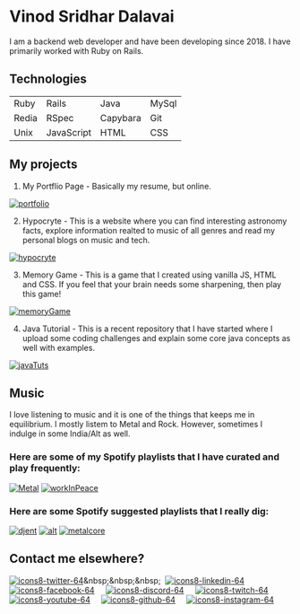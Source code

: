 # Vinod Sridhar Dalavai

I am a backend web developer and have been developing since 2018. I have primarily worked with Ruby on Rails.

## Technologies

|||||
|----|----|----|----|
| Ruby | Rails | Java | MySql |
| Redia | RSpec | Capybara | Git |
| Unix | JavaScript | HTML | CSS |

## My projects
1. My Portflio Page - Basically my resume, but online.

  [![portfolio](https://user-images.githubusercontent.com/26185142/116791150-0d6e7c80-aad6-11eb-89e8-44dc98d3976d.png)](http://vinoddalavai.xyz)
  
2. Hypocryte - This is a website where you can find interesting astronomy facts, explore information realted to music of all genres and read my personal blogs on music and tech.

[![hypocryte](https://user-images.githubusercontent.com/26185142/116791382-7dc9cd80-aad7-11eb-8a12-982632632c34.png)](https://www.hypocryte.monster)

3. Memory Game - This is a game that I created using vanilla JS, HTML and CSS. If you feel that your brain needs some sharpening, then play this game!

[![memoryGame](https://user-images.githubusercontent.com/26185142/116791456-28da8700-aad8-11eb-9e21-c70c55a0b8dc.png)](https://shielded-bastion-33293.herokuapp.com/)

4. Java Tutorial - This is a recent repository that I have started where I upload some coding challenges and explain some core java concepts as well with examples.

[![javaTuts](https://user-images.githubusercontent.com/26185142/116791526-aa321980-aad8-11eb-925a-af0bb47711c3.png)](https://github.com/dsvinod90/java_tuts)

## Music
I love listening to music and it is one of the things that keeps me in equilibrium. I mostly listem to Metal and Rock. However, sometimes I indulge in some India/Alt as well.
### Here are some of my Spotify playlists that I have curated and play frequently:
[![Metal](https://user-images.githubusercontent.com/26185142/116792425-211de100-aade-11eb-9d84-1676dd62142e.png)](https://open.spotify.com/playlist/6YLqFxSHI3h3MnlPpdil7b?si=h_NfO57FR1-WWo3mVsxZLA)
[![workInPeace](https://user-images.githubusercontent.com/26185142/116792476-6cd08a80-aade-11eb-9953-9246772dc72a.png)](https://open.spotify.com/playlist/2DDoB2u0C6t8d9ahEDAcfv?si=PUDm71RhQ4SbDeawvt-RTQ)
### Here are some Spotify suggested playlists that I really dig:
[![djent](https://user-images.githubusercontent.com/26185142/116792508-a903eb00-aade-11eb-9e66-c0b5ab2a0b96.png)](https://open.spotify.com/playlist/37i9dQZF1DX6GRSnGELn7L?si=ITjssFaKRcucpXFHAHY76w)
[![alt](https://user-images.githubusercontent.com/26185142/116792531-cdf85e00-aade-11eb-9894-018fd636eb1a.png)](https://open.spotify.com/playlist/37i9dQZF1DX873GaRGUmPl?si=MPpwBE9jQoKdddHNKOYGUQ)
[![metalcore](https://user-images.githubusercontent.com/26185142/116792939-5e37a280-aae1-11eb-8cf3-68d872e725b0.png)](https://open.spotify.com/playlist/37i9dQZF1DX6P51sFpSo2r?si=6BYWam0sTzm6wIiKHwIVqw)

## Contact me elsewhere?
[![icons8-twitter-64](https://user-images.githubusercontent.com/26185142/116793198-e5d1e100-aae2-11eb-83e7-8362786fca5d.png)](https://twitter.com/_lunatic_soul_)&nbsp;&nbsp;&nbsp;&nbsp;
[![icons8-linkedin-64](https://user-images.githubusercontent.com/26185142/116793418-4ca3ca00-aae4-11eb-9e2e-c400e186f71c.png)](www.linkedin.com/in/vinoddalavai)&nbsp;&nbsp;&nbsp;&nbsp;
[![icons8-facebook-64](https://user-images.githubusercontent.com/26185142/116793426-53cad800-aae4-11eb-8fb5-f1f723298462.png)](https://www.facebook.com/vinod0207/)&nbsp;&nbsp;&nbsp;&nbsp;
[![icons8-discord-64](https://user-images.githubusercontent.com/26185142/116793455-76f58780-aae4-11eb-9e90-1ef6475836ab.png)](https://discord.gg/bxyKASKPQD)&nbsp;&nbsp;&nbsp;&nbsp;
[![icons8-twitch-64](https://user-images.githubusercontent.com/26185142/116793488-a4423580-aae4-11eb-8f37-ec9b01e39e06.png)](https://www.twitch.tv/lunatic_soul_2790)&nbsp;&nbsp;&nbsp;&nbsp;
[![icons8-youtube-64](https://user-images.githubusercontent.com/26185142/116793571-1f0b5080-aae5-11eb-91a8-c92fc94b0d1a.png)](https://www.youtube.com/channel/UCfcZfwiHnOh1zXfT3UbeOUw)&nbsp;&nbsp;&nbsp;&nbsp;
[![icons8-github-64](https://user-images.githubusercontent.com/26185142/116793610-4bbf6800-aae5-11eb-869e-69cee91ba505.png)](https://github.com/dsvinod90)&nbsp;&nbsp;&nbsp;&nbsp;
[![icons8-instagram-64](https://user-images.githubusercontent.com/26185142/116793641-84f7d800-aae5-11eb-997b-a55497eefd0a.png)](https://www.instagram.com/lunatic_soul_2790/)
